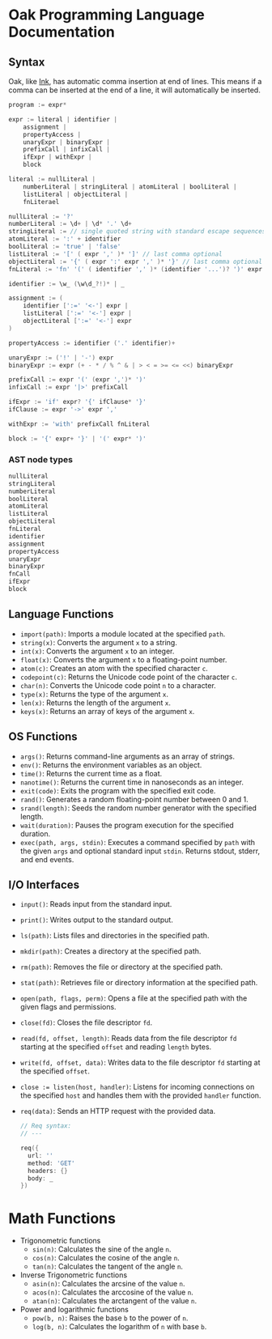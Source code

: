 # Oak Programming Language Documentation

## Syntax

Oak, like [Ink](https://dotink.co), has automatic comma insertion at end of lines. This means if a comma can be inserted at the end of a line, it will automatically be inserted.

```go
program := expr*

expr := literal | identifier |
    assignment |
    propertyAccess |
    unaryExpr | binaryExpr |
    prefixCall | infixCall |
    ifExpr | withExpr |
    block

literal := nullLiteral |
    numberLiteral | stringLiteral | atomLiteral | boolLiteral |
    listLiteral | objectLiteral |
    fnLiterael

nullLiteral := '?'
numberLiteral := \d+ | \d* '.' \d+
stringLiteral := // single quoted string with standard escape sequences + \x00 syntax
atomLiteral := ':' + identifier
boolLiteral := 'true' | 'false'
listLiteral := '[' ( expr ',' )* ']' // last comma optional
objectLiteral := '{' ( expr ':' expr ',' )* '}' // last comma optional
fnLiteral := 'fn' '(' ( identifier ',' )* (identifier '...')? ')' expr

identifier := \w_ (\w\d_?!)* | _

assignment := (
    identifier [':=' '<-'] expr |
    listLiteral [':=' '<-'] expr |
    objectLiteral [':=' '<-'] expr
)

propertyAccess := identifier ('.' identifier)+

unaryExpr := ('!' | '-') expr
binaryExpr := expr (+ - * / % ^ & | > < = >= <= <<) binaryExpr

prefixCall := expr '(' (expr ',')* ')'
infixCall := expr '|>' prefixCall

ifExpr := 'if' expr? '{' ifClause* '}'
ifClause := expr '->' expr ','

withExpr := 'with' prefixCall fnLiteral

block := '{' expr+ '}' | '(' expr* ')'
```

### AST node types

```c
nullLiteral
stringLiteral
numberLiteral
boolLiteral
atomLiteral
listLiteral
objectLiteral
fnLiteral
identifier
assignment
propertyAccess
unaryExpr
binaryExpr
fnCall
ifExpr
block
```

## Language Functions

- `import(path)`: Imports a module located at the specified `path`.
- `string(x)`: Converts the argument `x` to a string.
- `int(x)`: Converts the argument `x` to an integer.
- `float(x)`: Converts the argument `x` to a floating-point number.
- `atom(c)`: Creates an atom with the specified character `c`.
- `codepoint(c)`: Returns the Unicode code point of the character `c`.
- `char(n)`: Converts the Unicode code point `n` to a character.
- `type(x)`: Returns the type of the argument `x`.
- `len(x)`: Returns the length of the argument `x`.
- `keys(x)`: Returns an array of keys of the argument `x`.

## OS Functions

- `args()`: Returns command-line arguments as an array of strings.
- `env()`: Returns the environment variables as an object.
- `time()`: Returns the current time as a float.
- `nanotime()`: Returns the current time in nanoseconds as an integer.
- `exit(code)`: Exits the program with the specified exit code.
- `rand()`: Generates a random floating-point number between 0 and 1.
- `srand(length)`: Seeds the random number generator with the specified length.
- `wait(duration)`: Pauses the program execution for the specified duration.
- `exec(path, args, stdin)`: Executes a command specified by `path` with the given `args` and optional standard input `stdin`. Returns stdout, stderr, and end events.

## I/O Interfaces

- `input()`: Reads input from the standard input.
- `print()`: Writes output to the standard output.
- `ls(path)`: Lists files and directories in the specified path.
- `mkdir(path)`: Creates a directory at the specified path.
- `rm(path)`: Removes the file or directory at the specified path.
- `stat(path)`: Retrieves file or directory information at the specified path.
- `open(path, flags, perm)`: Opens a file at the specified path with the given flags and permissions.
- `close(fd)`: Closes the file descriptor `fd`.
- `read(fd, offset, length)`: Reads data from the file descriptor `fd` starting at the specified `offset` and reading `length` bytes.
- `write(fd, offset, data)`: Writes data to the file descriptor `fd` starting at the specified `offset`.
- `close := listen(host, handler)`: Listens for incoming connections on the specified `host` and handles them with the provided `handler` function.
- `req(data)`: Sends an HTTP request with the provided data.
  
  ```go
  // Req syntax:
  // ---
  
  req({
    url: ''
    method: 'GET'
    headers: {}
    body: _
  })
  ```
  
# Math Functions
- Trigonometric functions
  - `sin(n)`: Calculates the sine of the angle `n`.
  - `cos(n)`: Calculates the cosine of the angle `n`.
  - `tan(n)`: Calculates the tangent of the angle `n`.
- Inverse Trigonometric functions
  - `asin(n)`: Calculates the arcsine of the value `n`.
  - `acos(n)`: Calculates the arccosine of the value `n`.
  - `atan(n)`: Calculates the arctangent of the value `n`.
- Power and logarithmic functions
  - `pow(b, n)`: Raises the base `b` to the power of `n`.
  - `log(b, n)`: Calculates the logarithm of `n` with base `b`.
